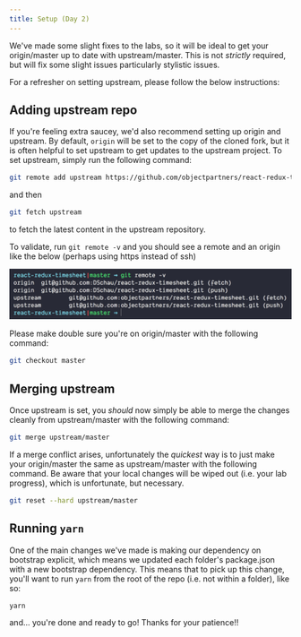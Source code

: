 ```yaml
---
title: Setup (Day 2)
---
```


We've made some slight fixes to the labs, so it will be ideal to get your origin/master up to date with upstream/master. This is not _strictly_ required, but will fix some slight issues particularly stylistic issues.

For a refresher on setting upstream, please follow the below instructions:

## Adding upstream repo

If you're feeling extra saucey, we'd also recommend setting up origin and upstream. By default, `origin` will be set to the copy of the cloned fork, but it is often helpful to set upstream to get updates to the upstream project. To set upstream, simply run the following command:

```bash
git remote add upstream https://github.com/objectpartners/react-redux-timesheet.git
```

and then

```bash
git fetch upstream
```

to fetch the latest content in the upstream repository.

To validate, run `git remote -v` and you should see a remote and an origin like the below (perhaps using https instead of ssh)

![Remote upstream](./images/upstream.png)

Please make double sure you're on origin/master with the following command:

```bash
git checkout master
```

## Merging upstream

Once upstream is set, you _should_ now simply be able to merge the changes cleanly from upstream/master with the following command:

```bash
git merge upstream/master
```

If a merge conflict arises, unfortunately the _quickest_ way is to just make your origin/master the same as upstream/master with the following command. Be aware that your local changes will be wiped out (i.e. your lab progress), which is unfortunate, but necessary.

```bash
git reset --hard upstream/master
```

## Running `yarn`

One of the main changes we've made is making our dependency on bootstrap explicit, which means we updated each folder's package.json with a new bootstrap dependency. This means that to pick up this change, you'll want to run `yarn` from the root of the repo (i.e. not within a folder), like so:

```bash
yarn
```

and... you're done and ready to go! Thanks for your patience!!
